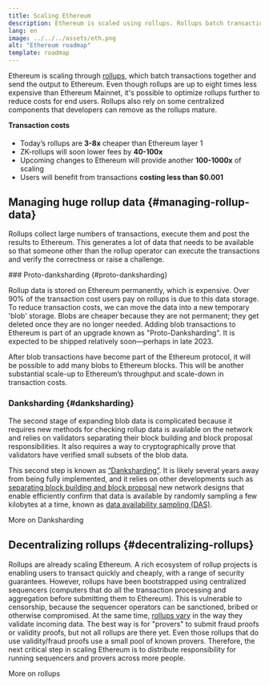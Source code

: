 ```yaml
---
title: Scaling Ethereum
description: Ethereum is scaled using rollups. Rollups batch transactions together offchain and send the result to Ethereum.
lang: en
image: ../../../assets/eth.png
alt: "Ethereum roadmap"
template: roadmap
---
```


Ethereum is scaling through [rollups](/layer-2/#rollups), which batch transactions together and send the output to Ethereum. Even though rollups are up to eight times less expensive than Ethereum Mainnet, it's possible to optimize rollups further to reduce costs for end users. Rollups also rely on some centralized components that developers can remove as the rollups mature.

<InfoBanner mb={8}>
  <h4 style="margin-top: 0">Transaction costs</h4>

  <ul style="margin-bottom: 0">
    <li>Today’s rollups are <strong>3-8x</strong> cheaper than Ethereum layer 1</li>
    <li>ZK-rollups will soon lower fees by <strong>40-100x</strong></li>
    <li>Upcoming changes to Ethereum will provide another <strong>100-1000x</strong> of scaling</li>
    <li style="margin-bottom: 0">Users will benefit from transactions <strong>costing less than $0.001</strong></li>
  </ul>
</InfoBanner>

## Managing huge rollup data {#managing-rollup-data}

Rollups collect large numbers of transactions, execute them and post the results to Ethereum. This generates a lot of data that needs to be available so that someone other than the rollup operator can execute the transactions and verify the correctness or raise a challenge.

### Proto-danksharding {#proto-danksharding}

Rollup data is stored on Ethereum permanently, which is expensive. Over 90% of the transaction cost users pay on rollups is due to this data storage. To reduce transaction costs, we can move the data into a new temporary 'blob' storage. Blobs are cheaper because they are not permanent; they get deleted once they are no longer needed. Adding blob transactions to Ethereum is part of an upgrade known as "Proto-Danksharding". It is expected to be shipped relatively soon—perhaps in late 2023.

After blob transactions have become part of the Ethereum protocol, it will be possible to add many blobs to Ethereum blocks. This will be another substantial scale-up to Ethereum’s throughput and scale-down in transaction costs. 

### Danksharding {#danksharding}

The second stage of expanding blob data is complicated because it requires new methods for checking rollup data is available on the network and relies on validators separating their block building and block proposal responsibilities. It also requires a way to cryptographically prove that validators have verified small subsets of the blob data.

This second step is known as [“Danksharding”](/roadmap/danksharding/). It is likely several years away from being fully implemented, and it relies on other developments such as [separating block building and block proposal](/roadmap/pbs) new network designs that enable efficiently confirm that data is available by randomly sampling a few kilobytes at a time, known as [data availability sampling (DAS)](/developers/docs/data-availability).

<ButtonLink variant="outline-color" to="/roadmap/danksharding/">More on Danksharding</ButtonLink>

## Decentralizing rollups {#decentralizing-rollups}

Rollups are already scaling Ethereum. A rich ecosystem of rollup projects is enabling users to transact quickly and cheaply, with a range of security guarantees. However, rollups have been bootstrapped using centralized sequencers (computers that do all the transaction processing and aggregation before submitting them to Ethereum). This is vulnerable to censorship, because the sequencer operators can be sanctioned, bribed or otherwise compromised. At the same time, [rollups vary](https://l2beat.com) in the way they validate incoming data. The best way is for "provers" to submit fraud proofs or validity proofs, but not all rollups are there yet. Even those rollups that do use validity/fraud proofs use a small pool of known provers. Therefore, the next critical step in scaling Ethereum is to distribute responsibility for running sequencers and provers across more people.

<ButtonLink variant="outline-color" to="/developers/docs/scaling/">More on rollups</ButtonLink>
